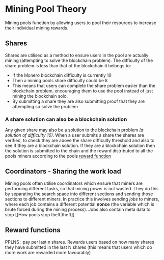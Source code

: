 # Mining Pool Theory
Mining pools function by allowing users to pool their resources to increase their individual mining rewards.

## Shares
Shares are utilised as a method to ensure users in the pool are actually mining (attempting to solve the blockchain problem).
The difficulty of the share problem is less than that of the blockchain it belongs to:
- If the Monero blockchain difficulty is currently 10
- Then a mining pools share difficulty could be 8
- This means that users can complete the share problem easier than the blockchain problem, encouraging them to use the pool instead of just mining the blockchain solo. 
- By submitting a share they are also submitting proof that they are attempting so solve the problem

### A share solution can also be a blockchain solution
Any given share may also be a solution to the blockchain problem *(a solution of difficulty 10)*. 
When a user submits a share the shares are verified, to check they are above the share difficulty threshold and also to see if they are a blockchain solution.
If they are a blockchain solution then the solution is submitted to the chain and the reward distributed to all the pools miners according to the pools [reward function](#reward-functions)

## Coordinators - Sharing the work load
Mining pools often utilise coordinators which ensure that miners are performing different tasks, so that mining power is not wasted.
They do this by separating the search space into different sections and sending those sections to different miners. 
In practice this involves sending *jobs* to miners, where each job contains a different potential **nonce** (the variable which is brute forced during the mining process).
Jobs also contain meta data to stop [[How pools stop theft|theft]]

## Reward functions
PPLNS : pay per last n shares.
Rewards users based on how many shares they have submitted in the last N shares (this means that users which do more work are rewarded more favourably)